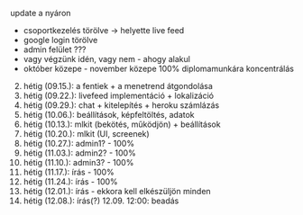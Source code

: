 update a nyáron
- csoportkezelés törölve -> helyette live feed
- google login törölve
- admin felület ???
- vagy végzünk idén, vagy nem - ahogy alakul
- október közepe - november közepe 100% diplomamunkára koncentrálás

2. hétig (09.15.): a fentiek + a menetrend átgondolása
3. hétig (09.22.): livefeed implementáció + lokalizáció
4. hétig (09.29.): chat + kitelepítés + heroku számlázás
5. hétig (10.06.): beállítások, képfeltöltés, adatok
6. hétig (10.13.): mlkit (bekötés, működjön) + beállítások
7. hétig (10.20.): mlkit (UI, screenek)
8. hétig (10.27.): admin1? - 100%
9. hétig (11.03.): admin2? - 100%
10. hétig (11.10.): admin3? - 100%
11. hétig (11.17.): írás - 100%
12. hétig (11.24.): írás - 100%
13. hétig (12.01.): írás - ekkora kell elkészüljön minden
14. hétig (12.08.): írás(?)
12.09. 12:00: beadás